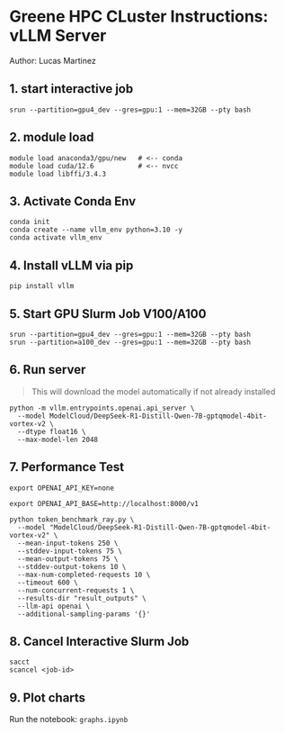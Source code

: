 # Greene HPC CLuster Instructions: vLLM Server

Author: Lucas Martinez

## 1. start interactive job
```
srun --partition=gpu4_dev --gres=gpu:1 --mem=32GB --pty bash
```

## 2. module load 
```
module load anaconda3/gpu/new   # <-- conda
module load cuda/12.6           # <-- nvcc
module load libffi/3.4.3 
```

## 3. Activate Conda Env
```
conda init
conda create --name vllm_env python=3.10 -y
conda activate vllm_env
```

## 4. Install vLLM via pip
```
pip install vllm
```

## 5. Start GPU Slurm Job V100/A100
```
srun --partition=gpu4_dev --gres=gpu:1 --mem=32GB --pty bash
srun --partition=a100_dev --gres=gpu:1 --mem=32GB --pty bash
```

## 6. Run server

> This will download the model automatically if not already installed

```
python -m vllm.entrypoints.openai.api_server \
  --model ModelCloud/DeepSeek-R1-Distill-Qwen-7B-gptqmodel-4bit-vortex-v2 \
  --dtype float16 \
  --max-model-len 2048

```

## 7. Performance Test
```
export OPENAI_API_KEY=none

export OPENAI_API_BASE=http://localhost:8000/v1

python token_benchmark_ray.py \
  --model "ModelCloud/DeepSeek-R1-Distill-Qwen-7B-gptqmodel-4bit-vortex-v2" \
  --mean-input-tokens 250 \
  --stddev-input-tokens 75 \
  --mean-output-tokens 75 \
  --stddev-output-tokens 10 \
  --max-num-completed-requests 10 \
  --timeout 600 \
  --num-concurrent-requests 1 \
  --results-dir "result_outputs" \
  --llm-api openai \
  --additional-sampling-params '{}'

```

## 8. Cancel Interactive Slurm Job
```
sacct
scancel <job-id>
```

## 9. Plot charts
Run the notebook: `graphs.ipynb`

